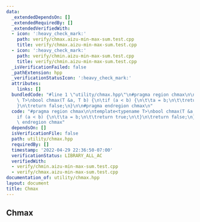 ```yaml
---
data:
  _extendedDependsOn: []
  _extendedRequiredBy: []
  _extendedVerifiedWith:
  - icon: ':heavy_check_mark:'
    path: verify/chmax.aizu-min-max-sum.test.cpp
    title: verify/chmax.aizu-min-max-sum.test.cpp
  - icon: ':heavy_check_mark:'
    path: verify/chmin.aizu-min-max-sum.test.cpp
    title: verify/chmin.aizu-min-max-sum.test.cpp
  _isVerificationFailed: false
  _pathExtension: hpp
  _verificationStatusIcon: ':heavy_check_mark:'
  attributes:
    links: []
  bundledCode: "#line 1 \"utility/chmax.hpp\"\n#pragma region chmax\n\ntemplate<typename\
    \ T>\nbool chmax(T &a, T b) {\n\tif (a < b) {\n\t\ta = b;\n\t\treturn true;\n\t\
    }\n\treturn false;\n}\n\n#pragma endregion chmax\n"
  code: "#pragma region chmax\n\ntemplate<typename T>\nbool chmax(T &a, T b) {\n\t\
    if (a < b) {\n\t\ta = b;\n\t\treturn true;\n\t}\n\treturn false;\n}\n\n#pragma\
    \ endregion chmax"
  dependsOn: []
  isVerificationFile: false
  path: utility/chmax.hpp
  requiredBy: []
  timestamp: '2022-04-29 22:36:50-07:00'
  verificationStatus: LIBRARY_ALL_AC
  verifiedWith:
  - verify/chmin.aizu-min-max-sum.test.cpp
  - verify/chmax.aizu-min-max-sum.test.cpp
documentation_of: utility/chmax.hpp
layout: document
title: Chmax
---
```


## Chmax